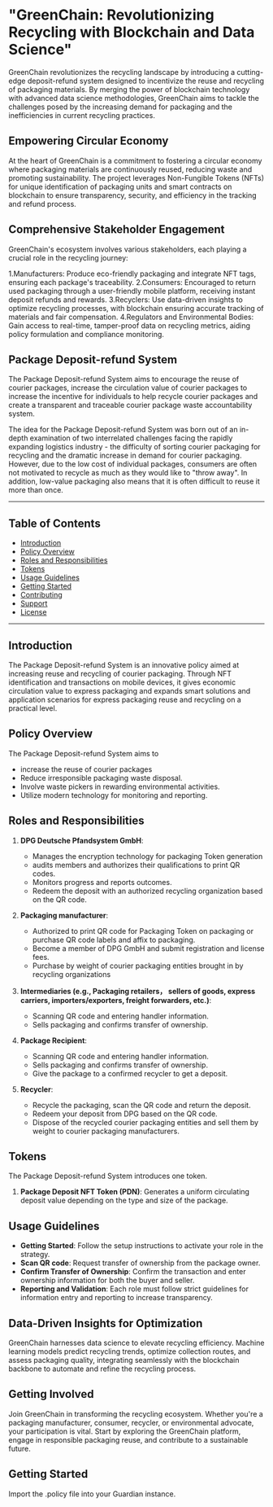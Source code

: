 # "GreenChain: Revolutionizing Recycling with Blockchain and Data Science"
GreenChain revolutionizes the recycling landscape by introducing a cutting-edge deposit-refund system designed to incentivize the reuse and recycling of packaging materials. By merging the power of blockchain technology with advanced data science methodologies, GreenChain aims to tackle the challenges posed by the increasing demand for packaging and the inefficiencies in current recycling practices.

## Empowering Circular Economy
At the heart of GreenChain is a commitment to fostering a circular economy where packaging materials are continuously reused, reducing waste and promoting sustainability. The project leverages Non-Fungible Tokens (NFTs) for unique identification of packaging units and smart contracts on blockchain to ensure transparency, security, and efficiency in the tracking and refund process.

## Comprehensive Stakeholder Engagement
GreenChain's ecosystem involves various stakeholders, each playing a crucial role in the recycling journey:

1.Manufacturers: Produce eco-friendly packaging and integrate NFT tags, ensuring each package's traceability.
2.Consumers: Encouraged to return used packaging through a user-friendly mobile platform, receiving instant deposit refunds and rewards.
3.Recyclers: Use data-driven insights to optimize recycling processes, with blockchain ensuring accurate tracking of materials and fair compensation.
4.Regulators and Environmental Bodies: Gain access to real-time, tamper-proof data on recycling metrics, aiding policy formulation and compliance monitoring.

## Package Deposit-refund System
The Package Deposit-refund System aims to encourage the reuse of courier packages, increase the circulation value of courier packages to increase the incentive for individuals to help recycle courier packages and create a transparent and traceable courier package waste accountability system.

The idea for the Package Deposit-refund System was born out of an in-depth examination of two interrelated challenges facing the rapidly expanding logistics industry - the difficulty of sorting courier packaging for recycling and the dramatic increase in demand for courier packaging. However, due to the low cost of individual packages, consumers are often not motivated to recycle as much as they would like to "throw away". In addition, low-value packaging also means that it is often difficult to reuse it more than once.

---

## Table of Contents

- [Introduction](#introduction)
- [Policy Overview](#policy-overview)
- [Roles and Responsibilities](#roles-and-responsibilities)
- [Tokens](#tokens)
- [Usage Guidelines](#usage-guidelines)
- [Getting Started](#getting-started)
- [Contributing](#contributing)
- [Support](#support)
- [License](#license)

---

## Introduction

The Package Deposit-refund System is an innovative policy aimed at increasing reuse and recycling of courier packaging. Through NFT identification and transactions on mobile devices, it gives economic circulation value to express packaging and expands smart solutions and application scenarios for express packaging reuse and recycling on a practical level.

## Policy Overview

The Package Deposit-refund System aims to
- increase the reuse of courier packages
- Reduce irresponsible packaging waste disposal.
- Involve waste pickers in rewarding environmental activities.
- Utilize modern technology for monitoring and reporting.

## Roles and Responsibilities

1. **DPG Deutsche Pfandsystem GmbH**:
   - Manages the encryption technology for packaging Token generation
   - audits members and authorizes their qualifications to print QR codes.
   - Monitors progress and reports outcomes.
   - Redeem the deposit with an authorized recycling organization based on the QR code.
   
2. **Packaging manufacturer**:
   - Authorized to print QR code for Packaging Token on packaging or purchase QR code labels and affix to packaging.
   - Become a member of DPG GmbH and submit registration and license fees.
   - Purchase by weight of courier packaging entities brought in by recycling organizations

3. **Intermediaries (e.g., Packaging retailers， sellers of goods, express carriers, importers/exporters, freight forwarders, etc.)**:
   - Scanning QR code and entering handler information.
   - Sells packaging and confirms transfer of ownership.

4. **Package Recipient**:
   - Scanning QR code and entering handler information.
   - Sells packaging and confirms transfer of ownership.
   - Give the package to a confirmed recycler to get a deposit.

5. **Recycler**:
   - Recycle the packaging, scan the QR code and return the deposit.
   - Redeem your deposit from DPG based on the QR code.
   - Dispose of the recycled courier packaging entities and sell them by weight to courier packaging manufacturers.

## Tokens

The Package Deposit-refund System introduces one token.

1. **Package Deposit NFT Token (PDN)**: Generates a uniform circulating deposit value depending on the type and size of the package.

## Usage Guidelines

- **Getting Started**: Follow the setup instructions to activate your role in the strategy.
- **Scan QR code**: Request transfer of ownership from the package owner.
- **Confirm Transfer of Ownership**: Confirm the transaction and enter ownership information for both the buyer and seller.
- **Reporting and Validation**: Each role must follow strict guidelines for information entry and reporting to increase transparency.

## Data-Driven Insights for Optimization
GreenChain harnesses data science to elevate recycling efficiency. Machine learning models predict recycling trends, optimize collection routes, and assess packaging quality, integrating seamlessly with the blockchain backbone to automate and refine the recycling process.

## Getting Involved
Join GreenChain in transforming the recycling ecosystem. Whether you're a packaging manufacturer, consumer, recycler, or environmental advocate, your participation is vital. Start by exploring the GreenChain platform, engage in responsible packaging reuse, and contribute to a sustainable future.

## Getting Started
Import the .policy file into your Guardian instance.

